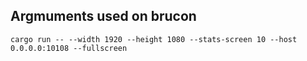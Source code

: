 ## Argmuments used on brucon
`cargo run -- --width 1920 --height 1080 --stats-screen 10 --host 0.0.0.0:10108 --fullscreen`